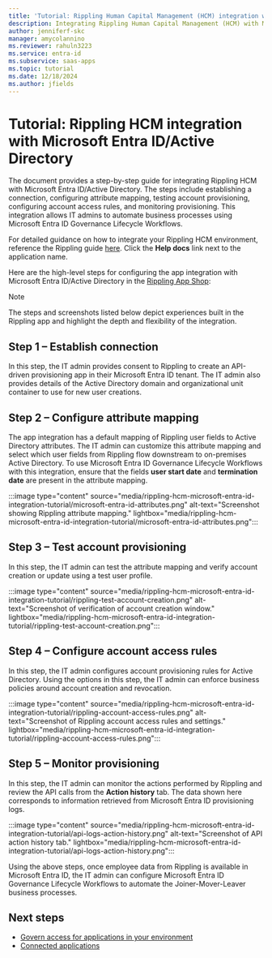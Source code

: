 ```yaml
---
title: 'Tutorial: Rippling Human Capital Management (HCM) integration with Microsoft Entra ID/Active Directory'
description: Integrating Rippling Human Capital Management (HCM) with Microsoft Entra ID/Active Directory.
author: jenniferf-skc
manager: amycolannino
ms.reviewer: rahuln3223
ms.service: entra-id
ms.subservice: saas-apps
ms.topic: tutorial
ms.date: 12/18/2024
ms.author: jfields
---
```


# Tutorial: Rippling HCM integration with Microsoft Entra ID/Active Directory

The document provides a step-by-step guide for integrating Rippling HCM with Microsoft Entra ID/Active Directory. The steps include establishing a connection, configuring attribute mapping, testing account provisioning, configuring account access rules, and monitoring provisioning. This integration allows IT admins to automate business processes using Microsoft Entra ID Governance Lifecycle Workflows. 

For detailed guidance on how to integrate your Rippling HCM environment, reference the Rippling guide [here](https://app.rippling.com/sign-in/id). Click the **Help docs** link next to the application name. 

Here are the high-level steps for configuring the app integration with Microsoft Entra ID/Active Directory in the [Rippling App Shop](https://www.rippling.com/app-shop/app/microsoftactivedirectory): 


> [!NOTE]
> The steps and screenshots listed below depict experiences built in the Rippling app and highlight the depth and flexibility of the integration. 

## Step 1 – Establish connection 

In this step, the IT admin provides consent to Rippling to create an API-driven provisioning app in their Microsoft Entra ID tenant. The IT admin also provides details of the Active Directory domain and organizational unit container to use for new user creations. 

## Step 2 – Configure attribute mapping 

The app integration has a default mapping of Rippling user fields to Active Directory attributes. The IT admin can customize this attribute mapping and select which user fields from Rippling flow downstream to on-premises Active Directory. To use Microsoft Entra ID Governance Lifecycle Workflows with this integration, ensure that the fields **user start date** and **termination date** are present in the attribute mapping. 

:::image type="content" source="media/rippling-hcm-microsoft-entra-id-integration-tutorial/microsoft-entra-id-attributes.png" alt-text="Screenshot showing Rippling attribute mapping." lightbox="media/rippling-hcm-microsoft-entra-id-integration-tutorial/microsoft-entra-id-attributes.png":::

## Step 3 – Test account provisioning 

In this step, the IT admin can test the attribute mapping and verify account creation or update using a test user profile. 

:::image type="content" source="media/rippling-hcm-microsoft-entra-id-integration-tutorial/rippling-test-account-creation.png" alt-text="Screenshot of verification of account creation window." lightbox="media/rippling-hcm-microsoft-entra-id-integration-tutorial/rippling-test-account-creation.png":::

## Step 4 – Configure account access rules 

In this step, the IT admin configures account provisioning rules for Active Directory. Using the options in this step, the IT admin can enforce business policies around account creation and revocation. 

:::image type="content" source="media/rippling-hcm-microsoft-entra-id-integration-tutorial/rippling-account-access-rules.png" alt-text="Screenshot of Rippling account access rules and settings." lightbox="media/rippling-hcm-microsoft-entra-id-integration-tutorial/rippling-account-access-rules.png":::

## Step 5 – Monitor provisioning 

In this step, the IT admin can monitor the actions performed by Rippling and review the API calls from the **Action history** tab. The data shown here corresponds to information retrieved from Microsoft Entra ID provisioning logs. 

:::image type="content" source="media/rippling-hcm-microsoft-entra-id-integration-tutorial/api-logs-action-history.png" alt-text="Screenshot of API action history tab." lightbox="media/rippling-hcm-microsoft-entra-id-integration-tutorial/api-logs-action-history.png":::

Using the above steps, once employee data from Rippling is available in Microsoft Entra ID, the IT admin can configure Microsoft Entra ID Governance Lifecycle Workflows to automate the Joiner-Mover-Leaver business processes. 

## Next steps
- [Govern access for applications in your environment](../id-governance/identity-governance-applications-prepare.md)
- [Connected applications](../id-governance/apps.md)